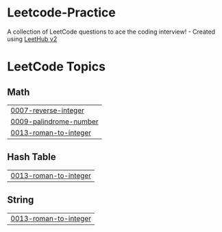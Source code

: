 # Leetcode-Practice
A collection of LeetCode questions to ace the coding interview! - Created using [LeetHub v2](https://github.com/arunbhardwaj/LeetHub-2.0)

<!---LeetCode Topics Start-->
# LeetCode Topics
## Math
|  |
| ------- |
| [0007-reverse-integer](https://github.com/M-Vaish/Leetcode-Practice/tree/master/0007-reverse-integer) |
| [0009-palindrome-number](https://github.com/M-Vaish/Leetcode-Practice/tree/master/0009-palindrome-number) |
| [0013-roman-to-integer](https://github.com/M-Vaish/Leetcode-Practice/tree/master/0013-roman-to-integer) |
## Hash Table
|  |
| ------- |
| [0013-roman-to-integer](https://github.com/M-Vaish/Leetcode-Practice/tree/master/0013-roman-to-integer) |
## String
|  |
| ------- |
| [0013-roman-to-integer](https://github.com/M-Vaish/Leetcode-Practice/tree/master/0013-roman-to-integer) |
<!---LeetCode Topics End-->